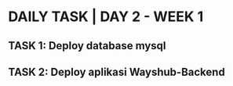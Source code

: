 # DAILY TASK | DAY 2 - WEEK 1

## TASK 1: Deploy database mysql


## TASK 2: Deploy aplikasi Wayshub-Backend 

